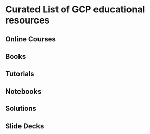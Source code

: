 # Curated List of GCP educational resources

## Online Courses

## Books

## Tutorials

## Notebooks

## Solutions

## Slide Decks

